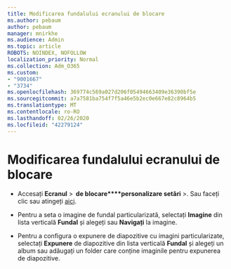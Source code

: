 ```yaml
---
title: Modificarea fundalului ecranului de blocare
ms.author: pebaum
author: pebaum
manager: mnirkhe
ms.audience: Admin
ms.topic: article
ROBOTS: NOINDEX, NOFOLLOW
localization_priority: Normal
ms.collection: Adm_O365
ms.custom:
- "9001667"
- "3734"
ms.openlocfilehash: 369774c569a027d206f05494663409e36390bf5e
ms.sourcegitcommit: a7a7581ba754f7f5a46e5b2ec0e667e82c8964b5
ms.translationtype: MT
ms.contentlocale: ro-RO
ms.lasthandoff: 02/26/2020
ms.locfileid: "42279124"
---
```

# <a name="change-your-lock-screen-background"></a>Modificarea fundalului ecranului de blocare

- Accesați **Ecranul** >  **de blocare****personalizare setări** >. Sau faceți clic sau atingeți [aici](ms-settings:lockscreen?activationSource=GetHelp).

- Pentru a seta o imagine de fundal particularizată, selectați **Imagine** din lista verticală **Fundal** și alegeți sau **Navigați** la imagine. 

- Pentru a configura o expunere de diapozitive cu imagini particularizate, selectați **Expunere** de diapozitive din lista verticală **Fundal** și alegeți un album sau adăugați un folder care conține imaginile pentru expunerea de diapozitive. 

